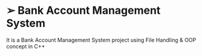 # ➢	Bank Account Management System 
It is a Bank Account Management System project using File Handling & OOP concept in C++
